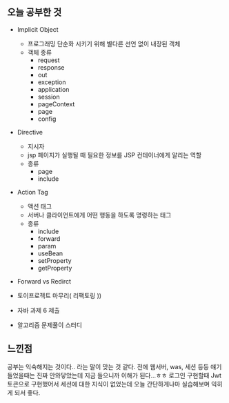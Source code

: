 ## 오늘 공부한 것

- Implicit Object
    - 프로그래밍 단순화 시키기 위해 별다른 선언 없이 내장된 객체
    - 객체 종류
        - request
        - response
        - out
        - exception
        - application
        - session
        - pageContext
        - page
        - config

- Directive
    - 지시자
    - jsp 페이지가 실행될 때 필요한 정보를 JSP 컨테이너에게 알리는 역할
    - 종류
        - page
        - include

- Action Tag
    - 액션 태그
    - 서버나 클라이언트에게 어떤 행동을 하도록 명령하는 태그
    - 종류
        - include
        - forward
        - param
        - useBean
        - setProperty
        - getProperty

- Forward vs Redirct
- 토이프로젝트 마무리( 리팩토링 ))
- 자바 과제 6 제출
- 알고리즘 문제풀이 스터디


## 느낀점

공부는 익숙해지는 것이다.. 라는 말이 맞는 것 같다. 전에 웹서버, was, 세션 등등 얘기 들었을때는 진짜 안와닿았는데 지금 들으니까 이해가 된다...ㅎㅎ
로그인 구현할때 Jwt 토큰으로 구현했어서 세션에 대한 지식이 없었는데 오늘 간단하게나마 실습해보며 익히게 되서 좋다. 
